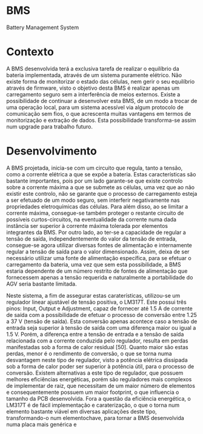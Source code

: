 # BMS
Battery Management System


# Contexto
A BMS desenvolvida terá a exclusiva tarefa de realizar o equilíbrio da bateria implementada,
através de um sistema puramente elétrico. Não existe forma de monitorizar o estado das células, nem gerir
o seu equilíbrio através de firmware, visto o objetivo desta BMS é realizar apenas um carregamento seguro
sem a interferência de meios externos. Existe a possibilidade de continuar a
desenvolver esta BMS, de um modo a trocar de uma operação local, para um sistema acessível via algum
protocolo de comunicação sem fios, o que acrescenta muitas vantagens em termos de monitorização e extração
de dados. Esta possibilidade transforma-se assim num upgrade para trabalho futuro.

# Desenvolvimento
A BMS projetada, inicia-se com um circuito que regula, tanto a tensão, como a corrente elétrica a que
se expõe a bateria. Estas características são bastante importantes, pois por um lado garante-se que existe
controlo sobre a corrente máxima a que se submete as células, uma vez que ao não existir este controlo, não
se garante que o processo de carregamento esteja a ser efetuado de um modo seguro, sem interferir negativamente
nas propriedades eletroquímicas das células. Para além disso, ao se limitar a corrente máxima,
consegue-se também proteger o restante circuito de possíveis curtos-circuitos, na eventualidade da corrente
numa dada instância ser superior à corrente máxima tolerada por elementos integrantes da BMS. Por outro
lado, ao ter-se a capacidade de regular a tensão de saída, independentemente do valor da tensão de entrada,
consegue-se agora utilizar diversas fontes de alimentação e internamente regular a tensão de saída para o
valor dimensionado. Assim, deixa de ser necessário utilizar uma fonte de alimentação específica, para se
efetuar o carregamento da bateria, uma vez que sem esta possibilidade, a BMS estaria dependente de um
número restrito de fontes de alimentação que fornecessem apenas a tensão requerida e naturalmente a portabilidade
do AGV seria bastante limitada.


Neste sistema, a fim de assegurar estas caraterísticas, utilizou-se um regulador linear ajustável de tensão
positiva, o LM317T. Este possui três pinos: Input, Output e Adjustment, capaz de fornecer até 1.5 A de corrente
de saída com a possibilidade de efetuar o processo de conversão entre 1.25 a 37 V (tensão de saída). Esta
conversão apenas acontece caso a tensão de entrada seja superior à tensão de saída com uma diferença
maior ou igual a 1.5 V. Porém, a diferença entre a tensão de entrada e a tensão de saída relacionada com a
corrente conduzida pelo regulador, resulta em perdas manifestadas sob a forma de calor residual [50]. Quanto
maior são estas perdas, menor é o rendimento de conversão, o que se torna numa desvantagem neste tipo
de regulador, visto a potência elétrica dissipada sob a forma de calor poder ser superior à potência útil, para
o processo de conversão. Existem alternativas a este tipo de regulador, que possuem melhores eficiências
energéticas, porém são reguladores mais complexos de implementar de raiz, que necessitam de um maior
número de elementos e consequentemente possuem um maior footprint, o que influencia o tamanho da PCB
desenvolvida. Fora a questão da eficiência energética, o LM317T é de fácil implementação e caraterização, o
que o torna num elemento bastante viável em diversas aplicações deste tipo, transformando-o num elementochave,
para tornar a BMS desenvolvida numa placa mais genérica e
